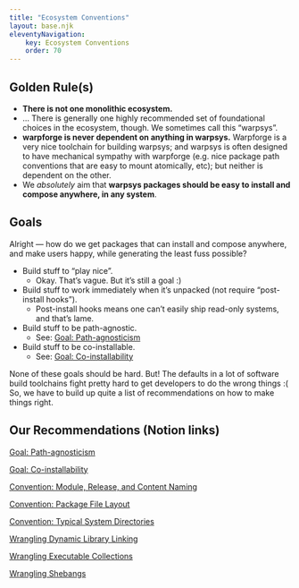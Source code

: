 ```yaml
---
title: "Ecosystem Conventions"
layout: base.njk
eleventyNavigation: 
    key: Ecosystem Conventions
    order: 70
---
```

## Golden Rule(s)

- **There is not one monolithic ecosystem.**
- ... There is generally one highly recommended set of foundational choices in the ecosystem, though.  We sometimes call this “warpsys”.
- **warpforge is never dependent on anything in warpsys.**  Warpforge is a very nice toolchain for building warpsys; and warpsys is often designed to have mechanical sympathy with warpforge (e.g. nice package path conventions that are easy to mount atomically, etc); but neither is dependent on the other.
- We *absolutely* aim that **warpsys packages should be easy to install and compose anywhere, in any system**.

## Goals

Alright — how do we get packages that can install and compose anywhere, and make users happy, while generating the least fuss possible?

- Build stuff to “play nice”.
    - Okay.  That’s vague.  But it’s still a goal :)
- Build stuff to work immediately when it’s unpacked (not require “post-install hooks”).
    - Post-install hooks means one can’t easily ship read-only systems, and that’s lame.
- Build stuff to be path-agnostic.
    - See: [Goal: Path-agnosticism](https://warpforge.notion.site/Goal-Path-agnosticism-1afbca83896d4ef3bff36c9b1344ee89)
- Build stuff to be co-installable.
    - See: [Goal: Co-installability](https://warpforge.notion.site/Goal-Co-installability-b13a81f48bd94c56a09153770af6d28b)

None of these goals should be hard.  But!  The defaults in a lot of software build toolchains fight pretty hard to get developers to do the wrong things :(  So, we have to build up quite a list of recommendations on how to make things right.

## Our Recommendations (Notion links)

[Goal: Path-agnosticism](https://warpforge.notion.site/Goal-Path-agnosticism-1afbca83896d4ef3bff36c9b1344ee89)

[Goal: Co-installability](https://warpforge.notion.site/Goal-Co-installability-b13a81f48bd94c56a09153770af6d28b)

[Convention: Module, Release, and Content Naming](https://warpforge.notion.site/Convention-Module-Release-and-Content-Naming-fa5600944182421fab2764b84bd54bc1)

[Convention: Package File Layout](https://warpforge.notion.site/Convention-Package-File-Layout-36551029a2aa47dfb47f187fb89d73ce)

[Convention: Typical System Directories](https://warpforge.notion.site/Convention-Typical-System-Directories-231cdec003f74595b709a608b9ae5ad1)

[Wrangling Dynamic Library Linking](https://warpforge.notion.site/Wrangling-Dynamic-Library-Linking-68d36a19f1614785b0d9ebcda6623889)

[Wrangling Executable Collections](https://warpforge.notion.site/Wrangling-Executable-Collections-e9e1844bcfc44d528eed09107d2ebadc)

[Wrangling Shebangs](https://warpforge.notion.site/Wrangling-Shebangs-7629959c30464e4a8b6a8294fe0d95f8)